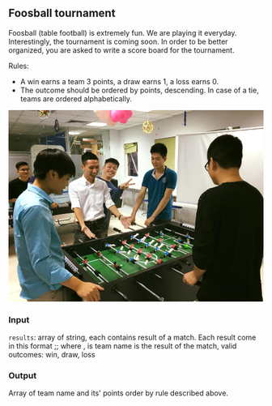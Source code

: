Foosball tournament
------

Foosball (table football) is extremely fun. We are playing it everyday. Interestingly, the 
tournament is coming soon. In order to be better organized, you are asked to write a score 
board for the tournament.

Rules:
- A win earns a team 3 points, a draw earns 1, a loss earns 0.
- The outcome should be ordered by points, descending. In case of a tie, teams are ordered 
alphabetically.

![foosball](resources/tournament.jpg)

### Input

`results`: array of string, each contains result of a match.
Each result come in this format
<team1>;<team2>;<outcome>
where 
<team1>,<team2> is team name
<outcome> is the result of the match, valid outcomes: win, draw, loss
 
 ### Output
 
 Array of team name and its' points order by rule described above.
 
 
 


